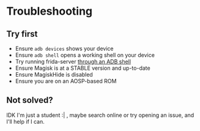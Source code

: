# Troubleshooting

## Try first
- Ensure `adb devices` shows your device
- Ensure `adb shell` opens a working shell on your device
- Try running frida-server [through an ADB shell](https://www.frida.re/docs/android/)
- Ensure Magisk is at a STABLE version and up-to-date
- Ensure MagiskHide is disabled
- Ensure you are on an AOSP-based ROM

## Not solved?
IDK I'm just a student :| , maybe search online or try opening an issue, and I'll help if I can.